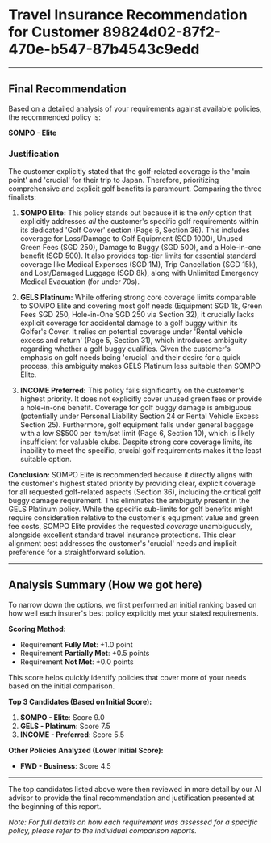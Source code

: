 # Travel Insurance Recommendation for Customer 89824d02-87f2-470e-b547-87b4543c9edd

---

## Final Recommendation
Based on a detailed analysis of your requirements against available policies, the recommended policy is:

**SOMPO - Elite**

### Justification
The customer explicitly stated that the golf-related coverage is the 'main point' and 'crucial' for their trip to Japan. Therefore, prioritizing comprehensive and explicit golf benefits is paramount. Comparing the three finalists:

1.  **SOMPO Elite:** This policy stands out because it is the *only* option that explicitly addresses *all* the customer's specific golf requirements within its dedicated 'Golf Cover' section (Page 6, Section 36). This includes coverage for Loss/Damage to Golf Equipment (SGD 1000), Unused Green Fees (SGD 250), Damage to Buggy (SGD 500), and a Hole-in-one benefit (SGD 500). It also provides top-tier limits for essential standard coverage like Medical Expenses (SGD 1M), Trip Cancellation (SGD 15k), and Lost/Damaged Luggage (SGD 8k), along with Unlimited Emergency Medical Evacuation (for under 70s).

2.  **GELS Platinum:** While offering strong core coverage limits comparable to SOMPO Elite and covering most golf needs (Equipment SGD 1k, Green Fees SGD 250, Hole-in-One SGD 250 via Section 32), it crucially lacks explicit coverage for accidental damage to a golf buggy within its Golfer's Cover. It relies on potential coverage under 'Rental vehicle excess and return' (Page 5, Section 31), which introduces ambiguity regarding whether a golf buggy qualifies. Given the customer's emphasis on golf needs being 'crucial' and their desire for a quick process, this ambiguity makes GELS Platinum less suitable than SOMPO Elite.

3.  **INCOME Preferred:** This policy fails significantly on the customer's highest priority. It does not explicitly cover unused green fees or provide a hole-in-one benefit. Coverage for golf buggy damage is ambiguous (potentially under Personal Liability Section 24 or Rental Vehicle Excess Section 25). Furthermore, golf equipment falls under general baggage with a low S$500 per item/set limit (Page 6, Section 10), which is likely insufficient for valuable clubs. Despite strong core coverage limits, its inability to meet the specific, crucial golf requirements makes it the least suitable option.

**Conclusion:** SOMPO Elite is recommended because it directly aligns with the customer's highest stated priority by providing clear, explicit coverage for all requested golf-related aspects (Section 36), including the critical golf buggy damage requirement. This eliminates the ambiguity present in the GELS Platinum policy. While the specific sub-limits for golf benefits might require consideration relative to the customer's equipment value and green fee costs, SOMPO Elite provides the requested *coverage* unambiguously, alongside excellent standard travel insurance protections. This clear alignment best addresses the customer's 'crucial' needs and implicit preference for a straightforward solution.

---

## Analysis Summary (How we got here)
To narrow down the options, we first performed an initial ranking based on how well each insurer's best policy explicitly met your stated requirements.

**Scoring Method:**
- Requirement **Fully Met**: +1.0 point
- Requirement **Partially Met**: +0.5 points
- Requirement **Not Met**: +0.0 points

This score helps quickly identify policies that cover more of your needs based on the initial comparison.

**Top 3 Candidates (Based on Initial Score):**
1. **SOMPO - Elite**: Score 9.0
2. **GELS - Platinum**: Score 7.5
3. **INCOME - Preferred**: Score 5.5

**Other Policies Analyzed (Lower Initial Score):**
- **FWD - Business**: Score 4.5

---

The top candidates listed above were then reviewed in more detail by our AI advisor to provide the final recommendation and justification presented at the beginning of this report.

*Note: For full details on how each requirement was assessed for a specific policy, please refer to the individual comparison reports.*